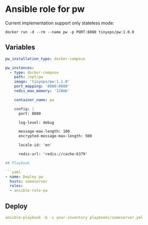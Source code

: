 # Ansible role for pw

Current implementation support only stateless mode:

```shell
docker run -d --rm --name pw -p PORT:8080 tinyops/pw:1.0.0
```

## Variables

```yaml
pw_installation_type: docker-compose

pw_instances:
  - type: docker-compose
    path: /opt/pw
    image: 'tinyops/pw:1.1.0'
    port_mapping: '8080:8080'
    redis_max_memory: '128mb'

    container_name: pw

    config: |
      port: 8080

      log-level: debug

      message-max-length: 100
      encrypted-message-max-length: 500

      locale-id: 'en'

      redis-url: 'redis://cache:6379'

## Playbook

```yaml
- name: Deploy pw
  hosts: someserver
  roles:
  - ansible-role-pw
```

## Deploy

```yaml
ansible-playbook -b -i your-inventory playbooks/someserver.yml
```
